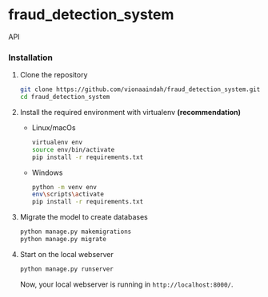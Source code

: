 # fraud_detection_system
 API
### Installation

1. Clone the repository
   ```sh
   git clone https://github.com/vionaaindah/fraud_detection_system.git
   cd fraud_detection_system
   ```
2. Install the required environment with virtualenv **(recommendation)**

   - Linux/macOs
     ```sh
     virtualenv env
     source env/bin/activate
     pip install -r requirements.txt
     ```
   - Windows
     ```sh
     python -m venv env
     env\scripts\activate
     pip install -r requirements.txt
     ```

3. Migrate the model to create databases

   ```sh
   python manage.py makemigrations
   python manage.py migrate
   ```

4. Start on the local webserver

   ```sh
   python manage.py runserver
   ```

   Now, your local webserver is running in `http://localhost:8000/`.